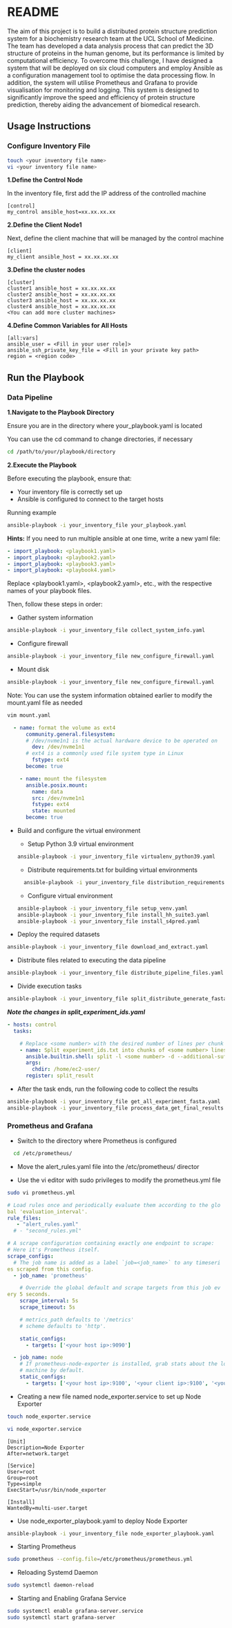 
# README

The aim of this project is to build a distributed protein structure prediction system for a biochemistry research team at the UCL School of Medicine. The team has developed a data analysis process that can predict the 3D structure of proteins in the human genome, but its performance is limited by computational efficiency. To overcome this challenge, I have designed a system that will be deployed on six cloud computers and employ Ansible as a configuration management tool to optimise the data processing flow. In addition, the system will utilise Prometheus and Grafana to provide visualisation for monitoring and logging. This system is designed to significantly improve the speed and efficiency of protein structure prediction, thereby aiding the advancement of biomedical research.


## Usage Instructions

### Configure Inventory File

```bash
touch <your inventory file name>
vi <your inventory file name>
```

**1.Define the Control Node**

In the inventory file, first add the IP address of the controlled machine

```plaintext
[control]
my_control ansible_host=xx.xx.xx.xx
```

**2.Define the Client Node1**

Next, define the client machine that will be managed by the control machine

```plaintext
[client]
my_client ansible_host = xx.xx.xx.xx
```

**3.Define the cluster nodes**

```plaintext
[cluster]
cluster1 ansible_host = xx.xx.xx.xx
cluster2 ansible_host = xx.xx.xx.xx
cluster3 ansible_host = xx.xx.xx.xx
cluster4 ansible_host = xx.xx.xx.xx
<You can add more cluster machines>
```

**4.Define Common Variables for All Hosts**

```plaintext
[all:vars]
ansible_user = <Fill in your user role]>
ansible_ssh_private_key_file = <Fill in your private key path>
region = <region code>
```

## Run the Playbook

### Data Pipeline

**1.Navigate to the Playbook Directory**

Ensure you are in the directory where your_playbook.yaml is located

You can use the cd command to change directories, if necessary

```bash
cd /path/to/your/playbook/directory
```

**2.Execute the Playbook**

Before executing the playbook, ensure that:

* Your inventory file is correctly set up
* Ansible is configured to connect to the target hosts

Running example

```bash
ansible-playbook -i your_inventory_file your_playbook.yaml
```

**Hints:**
If you need to run multiple ansible at one time, write a new yaml file:

```yaml
- import_playbook: <playbook1.yaml>
- import_playbook: <playbook2.yaml>
- import_playbook: <playbook3.yaml>
- import_playbook: <playbook4.yaml>
```

Replace <playbook1.yaml>, <playbook2.yaml>, etc., with the respective names of your playbook files.


Then, follow these steps in order:

*  Gather system information

```bash
ansible-playbook -i your_inventory_file collect_system_info.yaml
```

*  Configure firewall

```bash
ansible-playbook -i your_inventory_file new_configure_firewall.yaml
```

*  Mount disk

```bash
ansible-playbook -i your_inventory_file new_configure_firewall.yaml
```

Note: You can use the system information obtained earlier to modify the mount.yaml file as needed

```bash
vim mount.yaml
```

```yaml
  - name: format the volume as ext4
      community.general.filesystem:
      # /dev/nvme1n1 is the actual hardware device to be operated on
        dev: /dev/nvme1n1
      # ext4 is a commonly used file system type in Linux
        fstype: ext4
      become: true

    - name: mount the filesystem
      ansible.posix.mount:
        name: data
        src: /dev/nvme1n1
        fstype: ext4
        state: mounted
      become: true
```

* Build and configure the virtual environment

  * Setup Python 3.9 virtual environment

  ```bash
  ansible-playbook -i your_inventory_file virtualenv_python39.yaml
  ```

  * Distribute requirements.txt for building virtual environments

  ```bash
    ansible-playbook -i your_inventory_file distribution_requirements.yaml
  ```

  * Configure virtual environment

   ```bash
  ansible-playbook -i your_inventory_file setup_venv.yaml
  ansible-playbook -i your_inventory_file install_hh_suite3.yaml
  ansible-playbook -i your_inventory_file install_s4pred.yaml
  ```

* Deploy the required datasets

```bash
ansible-playbook -i your_inventory_file download_and_extract.yaml
```

* Distribute files related to executing the data pipeline

```bash
ansible-playbook -i your_inventory_file distribute_pipeline_files.yaml
```

* Divide execution tasks

```bash
ansible-playbook -i your_inventory_file split_distribute_generate_fasta.yaml
```

***Note the changes in split_experiment_ids.yaml***

```yaml
- hosts: control
  tasks:

    # Replace <some number> with the desired number of lines per chunk
    - name: Split experiment_ids.txt into chunks of <some number> lines each
      ansible.builtin.shell: split -l <some number> -d --additional-suffix=.txt experiment_ids.txt experiment_ids_
      args:
        chdir: /home/ec2-user/
      register: split_result
```

* After the task ends, run the following code to collect the results

```bash
ansible-playbook -i your_inventory_file get_all_experiment_fasta.yaml
ansible-playbook -i your_inventory_file process_data_get_final_results.yaml
```

### Prometheus and Grafana

* Switch to the directory where Prometheus is configured

```bash
  cd /etc/prometheus/
```

* Move the alert_rules.yaml file into the /etc/prometheus/ director

* Use the vi editor with sudo privileges to modify the prometheus.yml file

```bash
sudo vi prometheus.yml
```

```yaml
# Load rules once and periodically evaluate them according to the glo
bal 'evaluation_interval'.
rule_files:
   - "alert_rules.yaml"
  # - "second_rules.yml"
```

```yaml
# A scrape configuration containing exactly one endpoint to scrape:
# Here it's Prometheus itself.
scrape_configs:
  # The job name is added as a label `job=<job_name>` to any timeseri
es scraped from this config.
  - job_name: 'prometheus'

    # Override the global default and scrape targets from this job ev
ery 5 seconds.
    scrape_interval: 5s
    scrape_timeout: 5s

    # metrics_path defaults to '/metrics'
    # scheme defaults to 'http'.

    static_configs:
      - targets: ['<your host ip>:9090']

  - job_name: node
    # If prometheus-node-exporter is installed, grab stats about the local
    # machine by default.
    static_configs:
      - targets: ['<your host ip>:9100', '<your client ip>:9100', '<your cluster1 ip>:9100', '<your cluster2 ip>:9100', '<your cluster3 ip>:9100', '<your cluster4 ip>:9100','<your cluster5 ip>:9100']
```

* Creating a new file named node_exporter.service to set up Node Exporter 

```bash
touch node_exporter.service
```

```bash
vi node_exporter.service
```

```plaintext
[Unit]
Description=Node Exporter
After=network.target

[Service]
User=root
Group=root
Type=simple
ExecStart=/usr/bin/node_exporter

[Install]
WantedBy=multi-user.target
```

* Use node_exporter_playbook.yaml to deploy Node Exporter

```bash
ansible-playbook -i your_inventory_file node_exporter_playbook.yaml
```

* Starting Prometheus
```bash
sudo prometheus --config.file=/etc/prometheus/prometheus.yml
```

* Reloading Systemd Daemon
```bash
sudo systemctl daemon-reload
```

* Starting and Enabling Grafana Service
```bash
sudo systemctl enable grafana-server.service
sudo systemctl start grafana-server
```
